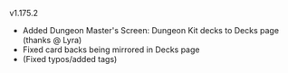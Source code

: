 v1.175.2

- Added Dungeon Master's Screen: Dungeon Kit decks to Decks page (thanks @ Lyra)
- Fixed card backs being mirrored in Decks page
- (Fixed typos/added tags)
